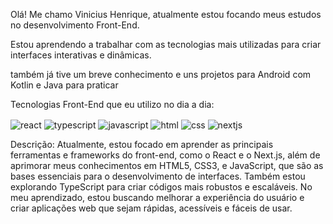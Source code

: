 Olá! Me chamo Vinicius Henrique, atualmente estou focando meus estudos no desenvolvimento Front-End.

Estou aprendendo a trabalhar com as tecnologias mais utilizadas para criar interfaces interativas e dinâmicas.

também já tive um breve conhecimento e uns projetos para Android com Kotlin e Java para praticar


Tecnologias Front-End que eu utilizo no dia a dia:

<img align="center" alt="react" src="https://img.shields.io/badge/React-61DAFB?style=for-the-badge&logo=react&logoColor=black" />
<img align="center" alt="typescript" src="https://img.shields.io/badge/TypeScript-3178C6?style=for-the-badge&logo=typescript&logoColor=white" />
<img align="center" alt="javascript" src="https://img.shields.io/badge/JavaScript-F7DF1E?style=for-the-badge&logo=javascript&logoColor=black" /> <img align="center" alt="html" src="https://img.shields.io/badge/HTML5-E34F26?style=for-the-badge&logo=html5&logoColor=white" /> 
<img align="center" alt="css" src="https://img.shields.io/badge/CSS3-1572B6?style=for-the-badge&logo=css3&logoColor=white" /> 
<img align="center" alt="nextjs" src="https://img.shields.io/badge/Next.js-000000?style=for-the-badge&logo=next.js&logoColor=white" />

Descrição:
Atualmente, estou focado em aprender as principais ferramentas e frameworks do front-end, como o React e o Next.js, além de aprimorar meus conhecimentos em HTML5, CSS3, e JavaScript, que são as bases essenciais para o desenvolvimento de interfaces. Também estou explorando TypeScript para criar códigos mais robustos e escaláveis. No meu aprendizado, estou buscando melhorar a experiência do usuário e criar aplicações web que sejam rápidas, acessíveis e fáceis de usar.



